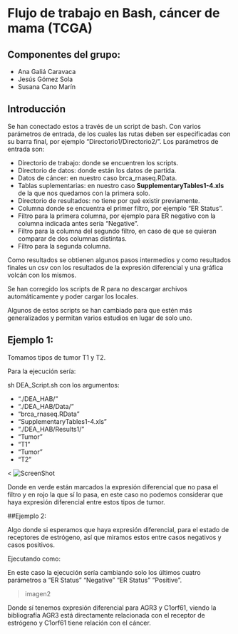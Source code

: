 # Flujo de trabajo en  Bash, cáncer de mama (TCGA)

## Componentes del grupo:
- Ana Galiá Caravaca
- Jesús Gómez Sola
- Susana Cano Marín

## Introducción

 

Se han conectado estos a través de un script de bash. Con varios parámetros de entrada, de los cuales las rutas deben ser especificadas con su barra final, por ejemplo “Directorio1/Directorio2/”. Los parámetros de entrada son:
- Directorio de trabajo: donde se encuentren los scripts.
- Directorio de datos: donde están los datos de partida.
- Datos de cáncer: en nuestro caso brca_rnaseq.RData.
- Tablas suplementarias: en nuestro caso **SupplementaryTables1-4.xls** de la que nos quedamos con la primera solo.
- Directorio de resultados: no tiene por qué existir previamente.
- Columna donde se encuentra el primer filtro, por ejemplo “ER Status”.
- Filtro para la primera columna, por ejemplo para ER negativo con la columna indicada antes sería “Negative”.
- Filtro para la columna del segundo filtro, en caso de que se quieran comparar de dos columnas distintas.
- Filtro para la segunda columna.

Como resultados se obtienen algunos pasos intermedios y como resultados finales un csv con los resultados de la expresión diferencial y una gráfica volcán con los mismos.

Se han corregido los scripts de R para no descargar archivos automáticamente y poder cargar los locales.

Algunos de estos scripts se han cambiado para que estén más generalizados y permitan varios estudios en lugar de solo uno.

## Ejemplo 1:
Tomamos tipos de tumor T1 y T2.

Para la ejecución sería:

sh DEA_Script.sh con los argumentos:

- “./DEA_HAB/”
- “./DEA_HAB/Data/”
- “brca_rnaseq.RData”
- “SupplementaryTables1-4.xls”
- “./DEA_HAB/Results1/”
- “Tumor”
- “T1”
- “Tumor”
- “T2”

<  ![ScreenShot](/screenshots/imagen1.JPG)

Donde en verde están marcados la expresión diferencial que no pasa el filtro y en rojo la que sí lo pasa, en este caso no podemos considerar que haya expresión diferencial entre estos tipos de tumor.

##Ejemplo 2:

Algo donde si esperamos que haya expresión diferencial, para el estado de receptores de estrógeno, así que miramos estos entre casos negativos y casos positivos.

Ejecutando como:

En este caso la ejecución sería cambiando solo los últimos cuatro parámetros a “ER Status” “Negative” “ER Status” “Positive”.

>imagen2

Donde sí tenemos expresión diferencial para AGR3 y C1orf61, viendo la bibliografía AGR3 está directamente relacionada con el receptor de estrógeno y C1orf61 tiene relación con el cáncer.